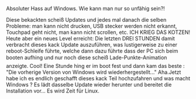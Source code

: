 Absoluter Hass auf Windows. Wie kann man nur so unfähig sein?!

Diese bekackten scheiß Updates und jedes mal danach die selben Probleme: man kann nicht drucken, USB stecker werden nicht erkannt, Touchpad geht nicht, man kann nicht scrollen, etc. ICH KRIEG DAS KOTZEN! Heute aber ein neues Level erreicht: Die letzten DREI STUNDEN damit verbracht dieses kack Update auszuführen, was lustigerweise zu einer reboot-Schleife führte, welche dann dazu führte dass der PC sich beim booten aufhing und nur noch diese scheiß Lade-Punkte-Animation anzeigte. Cool! Eine Stunde hing er im boot fest und dann kam das beste : "Die vorherige Version von Windows wird wiederhergestellt..." Aha.Jetzt habe ich es endlich geschafft dieses kack Teil hochzufahren und was macht Windows ? Es lädt dasselbe Update wieder herunter und bereitet die Installation vor... Es wird Zeit für Linux.
